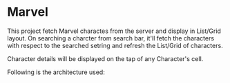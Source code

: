 # Marvel

This project fetch Marvel charactes from the server and display in List/Grid layout. On searching a charcter from search bar, it'll fetch the characters with respect to the searched setring and refresh the List/Grid of characters.

Character details will be displayed on the tap of any Character's cell.

Following is the architecture used:
